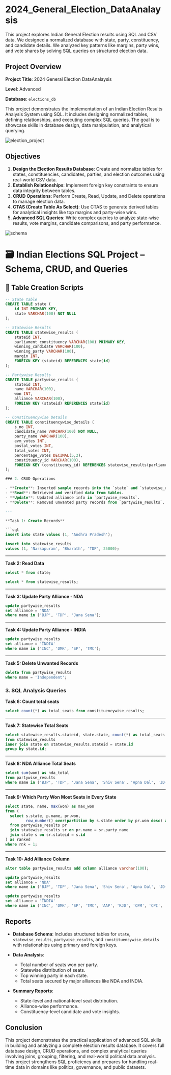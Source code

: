# 2024_General_Election_DataAnalaysis
This project explores Indian General Election results using SQL and CSV data. We designed a normalized database with state, party, constituency, and candidate details. We analyzed key patterns like margins, party wins, and vote shares by solving SQL queries on structured election data.
## Project Overview

**Project Title**: 2024 General Election DataAnalaysis

**Level**: Advanced  

**Database**: `elections_db`

This project demonstrates the implementation of an Indian Election Results Analysis System using SQL. It includes designing normalized tables, defining relationships, and executing complex SQL queries. The goal is to showcase skills in database design, data manipulation, and analytical querying.

![election_project](indian_general_election.jpg)

## Objectives

1. **Design the Election Results Database**: Create and normalize tables for states, constituencies, candidates, parties, and election outcomes using real-world CSV data.
2. **Establish Relationships**: Implement foreign key constraints to ensure data integrity between tables.
3. **CRUD Operations**: Perform Create, Read, Update, and Delete operations to manage election data.
4. **CTAS (Create Table As Select)**: Use CTAS to generate derived tables for analytical insights like top margins and party-wise wins.
5. **Advanced SQL Queries**: Write complex queries to analyze state-wise results, vote margins, candidate comparisons, and party performance.

![schema](schema.png)

# 🗃️ Indian Elections SQL Project – Schema, CRUD, and Queries

## 🔨 Table Creation Scripts

```sql
-- State table
CREATE TABLE state (
    id INT PRIMARY KEY,
    state VARCHAR(100) NOT NULL
);

-- Statewise Results
CREATE TABLE statewise_results (
    stateid INT,
    parliament_constituency VARCHAR(100) PRIMARY KEY,
    winning_candidate VARCHAR(100),
    winning_party VARCHAR(100),
    margin INT,
    FOREIGN KEY (stateid) REFERENCES state(id)
);

-- Partywise Results
CREATE TABLE partywise_results (
    stateid INT,
    name VARCHAR(100),
    won INT,
    alliance VARCHAR(100),
    FOREIGN KEY (stateid) REFERENCES state(id)
);

-- Constituencywise Details
CREATE TABLE constituencywise_details (
    s_no INT,
    candidate_name VARCHAR(100) NOT NULL,
    party_name VARCHAR(100),
    evm_votes INT,
    postal_votes INT,
    total_votes INT,
    percentage_votes DECIMAL(5,2),
    constituency_id VARCHAR(100),
    FOREIGN KEY (constituency_id) REFERENCES statewise_results(parliament_constituency)
);

### 2. CRUD Operations

- **Create**: Inserted sample records into the `state` and `statewise_results` tables.  
- **Read**: Retrieved and verified data from tables.  
- **Update**: Updated alliance info in `partywise_results`.  
- **Delete**: Removed unwanted party records from `partywise_results`.

---

**Task 1: Create Records**

```sql
insert into state values (1, 'Andhra Pradesh');

insert into statewise_results 
values (1, 'Narsapuram', 'Bharath', 'TDP', 25000);
```

---

**Task 2: Read Data**

```sql
select * from state;

select * from statewise_results;
```

---

**Task 3: Update Party Alliance - NDA**

```sql
update partywise_results 
set alliance = 'NDA' 
where name in ('BJP', 'TDP', 'Jana Sena');
```

---

**Task 4: Update Party Alliance - INDIA**

```sql
update partywise_results 
set alliance = 'INDIA' 
where name in ('INC', 'DMK', 'SP', 'TMC');
```

---

**Task 5: Delete Unwanted Records**

```sql
delete from partywise_results 
where name = 'Independent';
```
### 3. SQL Analysis Queries

**Task 6: Count total seats**

```sql
select count(*) as total_seats from constituencywise_results;
```

---

**Task 7: Statewise Total Seats**

```sql
select statewise_results.stateid, state.state, count(*) as total_seats
from statewise_results
inner join state on statewise_results.stateid = state.id
group by state.id;
```

---

**Task 8: NDA Alliance Total Seats**

```sql
select sum(won) as nda_total
from partywise_results
where name in ('BJP', 'TDP', 'Jana Sena', 'Shiv Sena', 'Apna Dal', 'JD(U)', 'NISHAD', 'RPI', 'HAM', 'AGP');
```

---

**Task 9: Which Party Won Most Seats in Every State**

```sql
select state, name, max(won) as max_won
from (
  select s.state, p.name, pr.won,
         row_number() over(partition by s.state order by pr.won desc) as rnk
  from partywise_results pr
  join statewise_results sr on pr.name = sr.party_name
  join state s on sr.stateid = s.id
) as ranked
where rnk = 1;
```

---

**Task 10: Add Alliance Column**

```sql
alter table partywise_results add column alliance varchar(100);

update partywise_results
set alliance = 'NDA'
where name in ('BJP', 'TDP', 'Jana Sena', 'Shiv Sena', 'Apna Dal', 'JD(U)', 'NISHAD', 'RPI', 'HAM', 'AGP');

update partywise_results
set alliance = 'INDIA'
where name in ('INC', 'DMK', 'SP', 'TMC', 'AAP', 'RJD', 'CPM', 'CPI', 'IUML', 'JMM');
```

## Reports

- **Database Schema**: Includes structured tables for `state`, `statewise_results`, `partywise_results`, and `constituencywise_details` with relationships using primary and foreign keys.

- **Data Analysis**: 
  - Total number of seats won per party.
  - Statewise distribution of seats.
  - Top winning party in each state.
  - Total seats secured by major alliances like NDA and INDIA.

- **Summary Reports**: 
  - State-level and national-level seat distribution.
  - Alliance-wise performance.
  - Constituency-level candidate and vote insights.

## Conclusion

This project demonstrates the practical application of advanced SQL skills in building and analyzing a complete election results database. It covers full database design, CRUD operations, and complex analytical queries involving joins, grouping, filtering, and real-world political data analysis. This project strengthens SQL proficiency and prepares for handling real-time data in domains like politics, governance, and public datasets.
